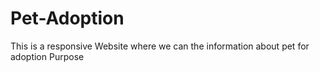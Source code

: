 # Pet-Adoption
This is a responsive Website where we can the information about pet for adoption Purpose
